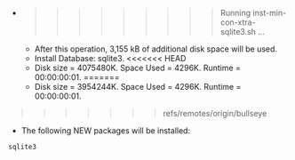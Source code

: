* >>>>>>>>> Running inst-min-con-xtra-sqlite3.sh ...
  * After this operation, 3,155 kB of additional disk space will be used.
  * Install Database: sqlite3.
<<<<<<< HEAD
  * Disk size = 4075480K. Space Used = 4296K. Runtime = 00:00:00:01.
=======
  * Disk size = 3954244K. Space Used = 4296K. Runtime = 00:00:00:01.
>>>>>>> refs/remotes/origin/bullseye
  * The following NEW packages will be installed:
  ```bash
sqlite3
  ```
